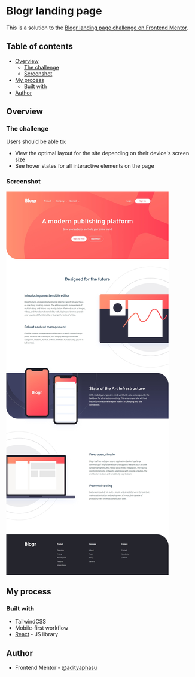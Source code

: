 # Blogr landing page

This is a solution to the [Blogr landing page challenge on Frontend Mentor](https://www.frontendmentor.io/challenges/blogr-landing-page-EX2RLAApP).

## Table of contents

- [Overview](#overview)
  - [The challenge](#the-challenge)
  - [Screenshot](#screenshot)
- [My process](#my-process)
  - [Built with](#built-with)
- [Author](#author)

## Overview

### The challenge

Users should be able to:

- View the optimal layout for the site depending on their device's screen size
- See hover states for all interactive elements on the page

### Screenshot

![](./public/Screenshot.jpeg)

## My process

### Built with

- TailwindCSS
- Mobile-first workflow
- [React](https://reactjs.org/) - JS library

## Author

- Frontend Mentor - [@adityaphasu](https://www.frontendmentor.io/profile/adityaphasu)
